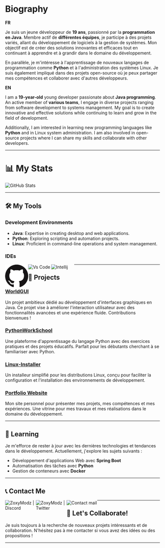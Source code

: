 # Biography

**FR**

Je suis un jeune développeur de **19 ans**, passionné par la **programmation en Java**. Membre actif de **différentes équipes**, je participe à des projets variés, allant du développement de logiciels à la gestion de systèmes. Mon objectif est de créer des solutions innovantes et efficaces tout en continuant à apprendre et à grandir dans le domaine du développement.

En parallèle, je m'intéresse à l'apprentissage de nouveaux langages de programmation comme **Python** et à l'administration des systèmes Linux. Je suis également impliqué dans des projets open-source où je peux partager mes compétences et collaborer avec d'autres développeurs.

**EN**

I am a **19-year-old** young developer passionate about **Java programming**. An active member of **various teams**, I engage in diverse projects ranging from software development to systems management. My goal is to create innovative and effective solutions while continuing to learn and grow in the field of development.

Additionally, I am interested in learning new programming languages like **Python** and in Linux system administration. I am also involved in open-source projects where I can share my skills and collaborate with other developers.

---

# 📊 My Stats

![GitHub Stats](https://github-readme-stats.vercel.app/api/top-langs/?username=Zoxouu&count_private=true&langs_count=10&theme=synthwave&hide_border=true)

---

## 🛠️ My Tools

### Development Environments
- **Java**: Expertise in creating desktop and web applications.
- **Python**: Exploring scripting and automation projects.
- **Linux**: Proficient in command-line operations and system management.

### IDEs
[<img align="left" alt="GitHub" width="75px" src="https://raw.githubusercontent.com/github/explore/78df643247d429f6cc873026c0622819ad797942/topics/github/github.png" />][github]
[<img align="left" alt="Vs Code" width="75px" src="https://upload.wikimedia.org/wikipedia/commons/thumb/2/2d/Visual_Studio_Code_1.18_icon.svg/1200px-Visual_Studio_Code_1.18_icon.svg.png" />][vscode]
[<img align="left" alt="Intellij" width="75px" src="https://resources.jetbrains.com/storage/products/intellij-idea/img/meta/intellij-idea_logo_300x300.png" />][intellij]

---

## 🚀 Projects

### [WorldGUI](https://github.com/Zoxouu/WorldGUI)
Un projet ambitieux dédié au développement d'interfaces graphiques en Java. Ce projet vise à améliorer l'interaction utilisateur avec des fonctionnalités avancées et une expérience fluide. Contributions bienvenues !

### [PythonWorkSchool](https://github.com/Zoxouu/PythonWorkSchool)
Une plateforme d'apprentissage du langage Python avec des exercices pratiques et des projets éducatifs. Parfait pour les débutants cherchant à se familiariser avec Python.

### [Linux-Installer](https://github.com/Zoxouu/Linux-Installer)
Un installeur simplifié pour les distributions Linux, conçu pour faciliter la configuration et l'installation des environnements de développement.

### [Portfolio Website](https://github.com/Zoxouu/portfolio)
Mon site personnel pour présenter mes projets, mes compétences et mes expériences. Une vitrine pour mes travaux et mes réalisations dans le domaine du développement.

---

## 🌱 Learning

Je m'efforce de rester à jour avec les dernières technologies et tendances dans le développement. Actuellement, j'explore les sujets suivants :
- Développement d'applications Web avec **Spring Boot**
- Automatisation des tâches avec **Python**
- Gestion de conteneurs avec **Docker**

---

## 📞 Contact Me

[<img align="left" alt="ZoxyModz | Discord" width="100px" src="https://img.shields.io/badge/Discord-7289DA?style=for-the-badge&logo=discord&logoColor=white"/>][discord]
[<img align="left" alt="ZoxyModz | Twitter" width="100px" src="https://img.shields.io/badge/Twitter-1DA1F2?style=for-the-badge&logo=twitter&logoColor=white"/>][twitter]
[<img align="left" alt="Contact mail" width="100px" src="https://img.shields.io/badge/Gmail-D14836?style=for-the-badge&logo=gmail&logoColor=white"/>][gmail]

---

## 🌟 Let's Collaborate!

Je suis toujours à la recherche de nouveaux projets intéressants et de collaboration. N'hésitez pas à me contacter si vous avez des idées ou des propositions !

---

[twitter]: https://twitter.com/zoxymodz
[discord]: https://discord.com/users/709471121656905829
[intellij]: https://www.jetbrains.com/idea/
[github]: https://github.com/Zoxouu
[vscode]: https://code.visualstudio.com/
[gmail]: mailto:pro@zoxymodz.me
